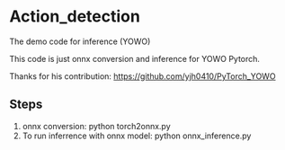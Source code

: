 # Action_detection
The demo code for inference (YOWO)

This code is just onnx conversion and inference for YOWO Pytorch.

Thanks for his contribution: https://github.com/yjh0410/PyTorch_YOWO

## Steps
1. onnx conversion: python torch2onnx.py
2. To run inferrence with onnx model: python onnx_inference.py